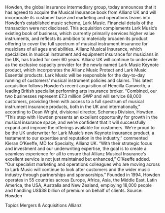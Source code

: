 Howden, the global insurance intermediary group, today announces that it has agreed to acquire the Musical Insurance book from Allianz UK and will incorporate its customer base and marketing and operations teams into Howden’s established music scheme, Lark Music.
Financial details of the transaction were not disclosed.
This acquisition complements Lark Music’s existing book of business, which currently primarily services higher value instruments, and reflects its ambition to materially broaden its product offering to cover the full spectrum of musical instrument insurance for musicians of all ages and abilities.
Allianz Musical Insurance, which specializes in musical instrument and equipment insurance for musicians in the UK, has traded for over 60 years. Allianz UK will continue to underwrite as the exclusive capacity provider for the newly named Lark Music Keynote product, which incorporates the Allianz Music Protect and Lark Music Essential products.
Lark Music will be responsible for the day-to-day running of customers’ musical instrument policies and claims.
This latest acquisition follows Howden’s recent acquisition of Hencilla Canworth, a leading British specialist performing arts insurance broker.
“Combined, our two businesses represent £7.3 million GWP and will service 68,000 customers, providing them with access to a full spectrum of musical instrument insurance products, both in the UK and internationally,” according to Dean Wright, divisional director, Schemes Division, Howden.
“This step with Howden presents an excellent opportunity for growth in the musical insurance space, and we’re confident that it will successfully expand and improve the offerings available for customers. We’re proud to be the UK underwriter for Lark Music’s new Keynote insurance product, a testament to our expertise and reputation in the industry,” commented Kieran O’Keeffe, MD for Specialty, Allianz UK.
“With their strategic focus and investment and our underwriting expertise, the goal is to create a seamless experience for all to ensure that Allianz Musical Insurance’s excellent service is not just maintained but enhanced,” O’Keeffe added. “Our specialist marketing and operations colleagues who are moving across to Lark Music will continue to look after customers and the wider music industry through partnerships and sponsorships.”
Founded in 1994, Howden operates in 55 countries across Europe, Africa, Asia, the Middle East, Latin America, the USA, Australia and New Zealand, employing 18,000 people and handling US$38 billion of premium on behalf of clients.
Source: Howden

Topics
Mergers & Acquisitions
Allianz

